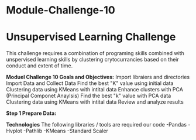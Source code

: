 # Module-Challenge-10

# Unsupervised Learning Challenge

This challenge requires a combination of programing skills combined with unspervised learning skills by clustering crytocurrancies based on their conduct and extent of time.

**Moduel Challenge 10 Goals and Objectives:**
Import libraiers and directories
Import Data and Collect Data
Find the best "K" value using initial data
Clustering data using KMeans with intital data 
Enhance clusters with PCA (Principal Componet Anaylsis)
Find the best "k" value with PCA data
Clustering data using KMeans with intital data
Review and analyze results

**Step 1 Prepare Data:**

**Technologies**
The following libraries / tools are required our code
-Pandas
-Hvplot
-Pathlib 
-KMeans
-Standard Scaler
